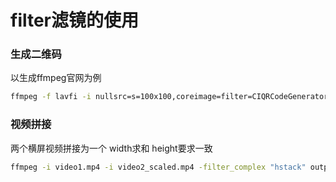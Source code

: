 # filter滤镜的使用

### 生成二维码

以生成ffmpeg官网为例
```bash
ffmpeg -f lavfi -i nullsrc=s=100x100,coreimage=filter=CIQRCodeGenerator@inputMessage=https\\\\\://FFmpeg.org/@inputCorrectionLevel=H -frames:v 1 QRCode.png
```

### 视频拼接

两个横屏视频拼接为一个 width求和 height要求一致
```bash
ffmpeg -i video1.mp4 -i video2_scaled.mp4 -filter_complex "hstack" output.mp4
```